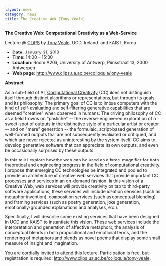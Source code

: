 ```yaml
---
layout: news
category: news
title: The Creative Web (Tony Veale)
---
```

**The Creative Web: Computational Creativity as a Web-Service**

Lecture @ [CLiPS](http://www.clips.ua.ac.be/) by [Tony Veale](https://www.csi.ucd.ie/users/tony-veale), UCD, Ireland  and KAIST, Korea

* **Date**: January 31, 2013 
* **Time**: 14:00 – 15:30 
* **Location**: Room A206, University of Antwerp, Prinsstraat 13, 2000 Antwerpen 
* **Web page**: <http://www.clips.ua.ac.be/colloquia/tony-veale>

**Abstract**

As a sub-field of AI, [Computational Creativity](http://en.wikipedia.org/wiki/Computational_creativity) (CC) does not distinguish itself through distinct algorithms or representations, but through its goals and its philosophy. The primary goal of CC is to imbue computers with the kind of self-evaluating and self-filtering generative capabilities that are deemed "creative" when observed in humans. The driving philosophy of CC as a field frowns on "pastiche" -- the reverse-engineered exploration of a sweet-spot of outputs in the distinctive style of a particular artist or creator -- and on "mere" generation -- the formulaic, script-based generation of well-formed outputs that are not subsequently evaluated or critiqued, and which are never rejected as uninteresting by the system itself. CC aims to develop generative software that can appreciate its own outputs, and even be occasionally surprised by these outputs.

In this talk I explore how the web can be used as a force-magnifier for both theoretical and engineering progress in the field of computational creativity. I propose that emerging CC technologies be integrated and pooled to provide an architecture of creative web services that provide important CC processes and services in an on-demand fashion. In this vision of a Creative Web, web services will provide creativity on tap to third-party software applications; these services will include ideation services (such as metaphor invention), composition services (such as conceptual blending) and framing services (such as poetry generation, joke generation, emotionally-grounded explanations and analyses, etc.).

Specifically, I will describe some existing services that have been designed in UCD and KAIST to instantiate this vision. These web services include the interpretation and generation of affective metaphors, the analysis of conceptual blends in both propositional and emotional terms, and the rendering of metaphors and blends as novel poems that display some small measure of insight and imagination.

You are cordially invited to attend this lecture. Participation is free, but registration is required: <http://www.clips.ua.ac.be/colloquia/tony-veale>.